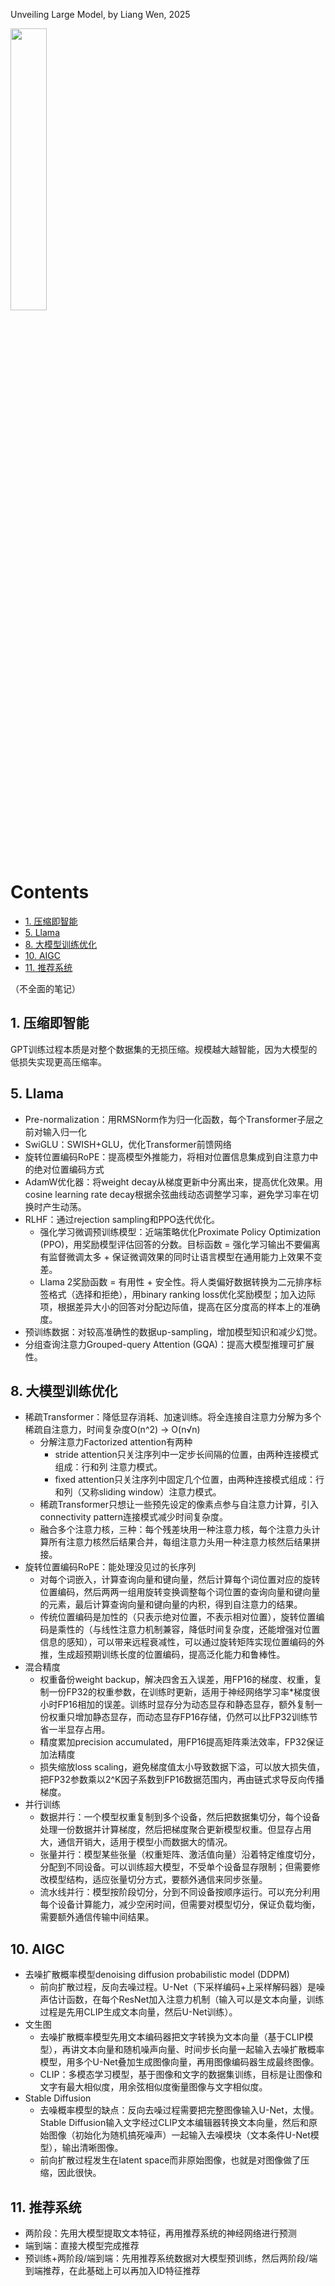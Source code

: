 
Unveiling Large Model, by Liang Wen, 2025

<img src="https://github.com/user-attachments/assets/65fd0bf1-dde7-4282-a7aa-fd413812c686" width="34%" height="34%">

# Contents

<!-- TOC start (generated with https://github.com/derlin/bitdowntoc) -->

- [1. 压缩即智能](#1-)
- [5. Llama](#5-llama)
- [8. 大模型训练优化](#8-)
- [10. AIGC](#10-aigc)
- [11. 推荐系统](#11-)

<!-- TOC end -->

（不全面的笔记）

<!-- TOC --><a name="1-"></a>
## 1. 压缩即智能

GPT训练过程本质是对整个数据集的无损压缩。规模越大越智能，因为大模型的低损失实现更高压缩率。

<!-- TOC --><a name="5-llama"></a>
## 5. Llama

- Pre-normalization：用RMSNorm作为归一化函数，每个Transformer子层之前对输入归一化
- SwiGLU：SWISH+GLU，优化Transformer前馈网络
- 旋转位置编码RoPE：提高模型外推能力，将相对位置信息集成到自注意力中的绝对位置编码方式
- AdamW优化器：将weight decay从梯度更新中分离出来，提高优化效果。用cosine learning rate decay根据余弦曲线动态调整学习率，避免学习率在切换时产生动荡。
- RLHF：通过rejection sampling和PPO迭代优化。
  - 强化学习微调预训练模型：近端策略优化Proximate Policy Optimization (PPO)，用奖励模型评估回答的分数。目标函数 = 强化学习输出不要偏离有监督微调太多 + 保证微调效果的同时让语言模型在通用能力上效果不变差。
  - Llama 2奖励函数 = 有用性 + 安全性。将人类偏好数据转换为二元排序标签格式（选择和拒绝），用binary ranking loss优化奖励模型；加入边际项，根据差异大小的回答对分配边际值，提高在区分度高的样本上的准确度。
- 预训练数据：对较高准确性的数据up-sampling，增加模型知识和减少幻觉。
- 分组查询注意力Grouped-query Attention (GQA)：提高大模型推理可扩展性。

<!-- TOC --><a name="8-"></a>
## 8. 大模型训练优化

- 稀疏Transformer：降低显存消耗、加速训练。将全连接自注意力分解为多个稀疏自注意力，时间复杂度O(n^2) -> O(n√n)
  - 分解注意力Factorized attention有两种
    - stride attention只关注序列中一定步长间隔的位置，由两种连接模式组成：行和列 注意力模式。
    - fixed attention只关注序列中固定几个位置，由两种连接模式组成：行和列（又称sliding window）注意力模式。
  - 稀疏Transformer只想让一些预先设定的像素点参与自注意力计算，引入connectivity pattern连接模式减少时间复杂度。
  - 融合多个注意力核，三种：每个残差块用一种注意力核，每个注意力头计算所有注意力核然后结果合并，每组注意力头用一种注意力核然后结果拼接。
- 旋转位置编码RoPE：能处理没见过的长序列
  - 对每个词嵌入，计算查询向量和键向量，然后计算每个词位置对应的旋转位置编码，然后两两一组用旋转变换调整每个词位置的查询向量和键向量的元素，最后计算查询向量和键向量的内积，得到自注意力的结果。
  - 传统位置编码是加性的（只表示绝对位置，不表示相对位置），旋转位置编码是乘性的（与线性注意力机制兼容，降低时间复杂度，还能增强对位置信息的感知），可以带来远程衰减性，可以通过旋转矩阵实现位置编码的外推，生成超预期训练长度的位置编码，提高泛化能力和鲁棒性。
- 混合精度
  - 权重备份weight backup，解决四舍五入误差，用FP16的梯度、权重，复制一份FP32的权重参数，在训练时更新，适用于神经网络学习率*梯度很小时FP16相加的误差。训练时显存分为动态显存和静态显存，额外复制一份权重只增加静态显存，而动态显存FP16存储，仍然可以比FP32训练节省一半显存占用。
  - 精度累加precision accumulated，用FP16提高矩阵乘法效率，FP32保证加法精度
  - 损失缩放loss scaling，避免梯度值太小导致数据下溢，可以放大损失值，把FP32参数乘以2^K因子系数到FP16数据范围内，再由链式求导反向传播梯度。
- 并行训练
  - 数据并行：一个模型权重复制到多个设备，然后把数据集切分，每个设备处理一份数据并计算梯度，然后把梯度聚合更新模型权重。但显存占用大，通信开销大，适用于模型小而数据大的情况。
  - 张量并行：模型某些张量（权重矩阵、激活值向量）沿着特定维度切分，分配到不同设备。可以训练超大模型，不受单个设备显存限制；但需要修改模型结构，适应张量切分方式，要额外通信来同步张量。
  - 流水线并行：模型按阶段切分，分到不同设备按顺序运行。可以充分利用每个设备计算能力，减少空闲时间，但需要对模型切分，保证负载均衡，需要额外通信传输中间结果。

<!-- TOC --><a name="10-aigc"></a>
## 10. AIGC

- 去噪扩散概率模型denoising diffusion probabilistic model (DDPM)
  - 前向扩散过程，反向去噪过程。U-Net（下采样编码+上采样解码器）是噪声估计函数，在每个ResNet加入注意力机制（输入可以是文本向量，训练过程是先用CLIP生成文本向量，然后U-Net训练）。
- 文生图
  - 去噪扩散概率模型先用文本编码器把文字转换为文本向量（基于CLIP模型），再讲文本向量和随机噪声向量、时间步长向量一起输入去噪扩散概率模型，用多个U-Net叠加生成图像向量，再用图像编码器生成最终图像。
  - CLIP：多模态学习模型，基于图像和文字的数据集训练，目标是让图像和文字有最大相似度，用余弦相似度衡量图像与文字相似度。
- Stable Diffusion
  - 去噪概率模型的缺点：反向去噪过程需要把完整图像输入U-Net，太慢。Stable Diffusion输入文字经过CLIP文本编辑器转换文本向量，然后和原始图像（初始化为随机搞死噪声）一起输入去噪模块（文本条件U-Net模型），输出清晰图像。
  - 前向扩散过程发生在latent space而非原始图像，也就是对图像做了压缩，因此很快。

<!-- TOC --><a name="11-"></a>
## 11. 推荐系统

- 两阶段：先用大模型提取文本特征，再用推荐系统的神经网络进行预测
- 端到端：直接大模型完成推荐
- 预训练+两阶段/端到端：先用推荐系统数据对大模型预训练，然后两阶段/端到端推荐，在此基础上可以再加入ID特征推荐













